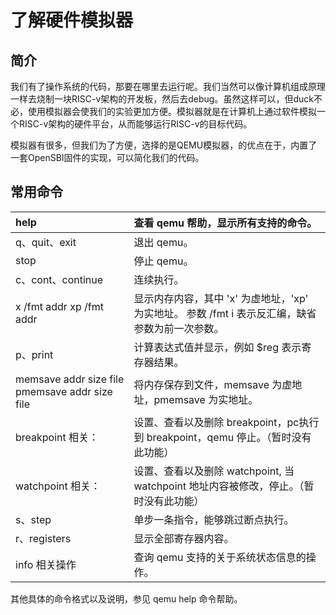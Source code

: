 # 了解硬件模拟器

## 简介

我们有了操作系统的代码，那要在哪里去运行呢。我们当然可以像计算机组成原理一样去烧制一块RISC-v架构的开发板，然后去debug。虽然这样可以，但duck不必，使用模拟器会使我们的实验更加方便。模拟器就是在计算机上通过软件模拟一个RISC-v架构的硬件平台，从而能够运行RISC-v的目标代码。

模拟器有很多，但我们为了方便，选择的是QEMU模拟器，的优点在于，内置了一套OpenSBI固件的实现，可以简化我们的代码。

## 常用命令

| help | 查看 qemu 帮助，显示所有支持的命令。 |
| :--- | :--- |
| q、quit、exit | 退出 qemu。 |
| stop | 停止 qemu。 |
| c、cont、continue | 连续执行。 |
| x /fmt addr xp /fmt addr | 显示内存内容，其中 'x' 为虚地址，'xp' 为实地址。 参数 /fmt i 表示反汇编，缺省参数为前一次参数。 |
| p、print | 计算表达式值并显示，例如 $reg 表示寄存器结果。 |
| memsave addr size file pmemsave addr size file | 将内存保存到文件，memsave 为虚地址，pmemsave 为实地址。 |
| breakpoint 相关： | 设置、查看以及删除 breakpoint，pc执行到 breakpoint，qemu 停止。（暂时没有此功能） |
| watchpoint 相关： | 设置、查看以及删除 watchpoint, 当 watchpoint 地址内容被修改，停止。（暂时没有此功能） |
| s、step | 单步一条指令，能够跳过断点执行。 |
| r、registers | 显示全部寄存器内容。 |
| info 相关操作 | 查询 qemu 支持的关于系统状态信息的操作。 |

其他具体的命令格式以及说明，参见 qemu help 命令帮助。

